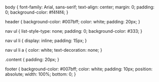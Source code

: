 body {
    font-family: Arial, sans-serif;
    text-align: center;
    margin: 0;
    padding: 0;
    background-color: #f4f4f4;
}

header {
    background-color: #007bff;
    color: white;
    padding: 20px;
}

nav ul {
    list-style-type: none;
    padding: 0;
    background-color: #333;
}

nav ul li {
    display: inline;
    padding: 15px;
}

nav ul li a {
    color: white;
    text-decoration: none;
}

.content {
    padding: 20px;
}

footer {
    background-color: #007bff;
    color: white;
    padding: 10px;
    position: absolute;
    width: 100%;
    bottom: 0;
}
